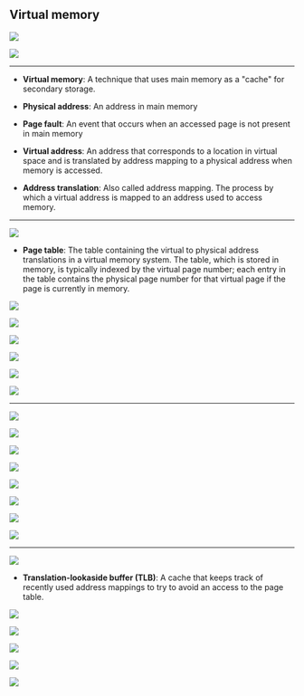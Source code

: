 ## Virtual memory

![](img/2020-12-12-16-59-29.png)

![](img/2020-12-12-17-00-31.png)

---

- **Virtual memory**: A technique that uses main memory as a "cache" for secondary storage. 

- **Physical address**: An address in main memory

- **Page fault**: An event that occurs when an accessed page is not present in main memory

- **Virtual address**: An address that corresponds to a location in virtual space and is translated by address mapping 
  to a physical address when memory is accessed.

- **Address translation**: Also called address mapping. The process by which a virtual address is mapped to an address 
  used to access memory.

---

![](img/2020-12-12-17-10-40.png)

- **Page table**: The table containing the virtual to physical address translations in a virtual memory system. The 
  table, which is stored in memory, is typically indexed by the virtual page number; each entry in the table contains 
  the physical page number for that virtual page if the page is currently in memory.


![](img/2020-12-12-17-17-15.png)

![](img/2020-12-12-17-18-20.png)

![](img/2020-12-12-17-20-37.png)

![](img/2020-12-12-17-26-24.png)

![](img/2020-12-12-17-27-23.png)

![](img/2020-12-12-17-29-22.png)

---

![](img/2020-12-12-22-27-34.png)

![](img/2020-12-12-22-29-24.png)

![](img/2020-12-12-22-30-39.png)

![](img/2020-12-12-22-33-17.png)

![](img/2020-12-12-22-34-58.png)

![](img/2020-12-12-22-35-20.png)

![](img/2020-12-12-22-36-21.png)

![](img/2020-12-12-22-36-53.png)

---

![](img/2020-12-12-22-38-55.png)


- **Translation-lookaside buffer (TLB)**: A cache that keeps track of recently used address mappings to try to avoid an 
  access to the page table.

![](img/2020-12-12-22-41-14.png)

![](img/2020-12-12-22-41-42.png)

![](img/2020-12-12-22-45-04.png)

![](img/2020-12-12-22-47-46.png)

![](img/2020-12-12-22-48-49.png)




